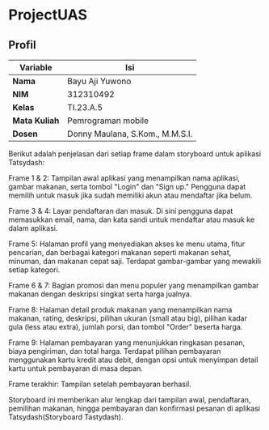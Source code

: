 # ProjectUAS

## Profil
| Variable | Isi |
| -------- | --- |
| **Nama** |Bayu Aji Yuwono|
| **NIM** | 312310492 |
| **Kelas** | TI.23.A.5 |
| **Mata Kuliah** | Pemrograman mobile |
| **Dosen** | Donny Maulana, S.Kom., M.M.S.I. |

Berikut adalah penjelasan dari setiap frame dalam storyboard untuk aplikasi Tatsydash:

Frame 1 & 2: Tampilan awal aplikasi yang menampilkan nama aplikasi, gambar makanan, serta tombol "Login" dan "Sign up." Pengguna dapat memilih untuk masuk jika sudah memiliki akun atau mendaftar jika belum.

Frame 3 & 4: Layar pendaftaran dan masuk. Di sini pengguna dapat memasukkan email, nama, dan kata sandi untuk mendaftar atau masuk ke dalam aplikasi.

Frame 5: Halaman profil yang menyediakan akses ke menu utama, fitur pencarian, dan berbagai kategori makanan seperti makanan sehat, minuman, dan makanan cepat saji. Terdapat gambar-gambar yang mewakili setiap kategori.

Frame 6 & 7: Bagian promosi dan menu populer yang menampilkan gambar makanan dengan deskripsi singkat serta harga jualnya.

Frame 8: Halaman detail produk makanan yang menampilkan nama makanan, rating, deskripsi, pilihan ukuran (small atau big), pilihan kadar gula (less atau extra), jumlah porsi, dan tombol "Order" beserta harga.

Frame 9: Halaman pembayaran yang menunjukkan ringkasan pesanan, biaya pengiriman, dan total harga. Terdapat pilihan pembayaran menggunakan kartu kredit atau debit, dengan opsi untuk menyimpan detail kartu untuk pembayaran di masa depan.

Frame terakhir: Tampilan setelah pembayaran berhasil.

Storyboard ini memberikan alur lengkap dari tampilan awal, pendaftaran, pemilihan makanan, hingga pembayaran dan konfirmasi pesanan di aplikasi Tatsydash​(Storyboard Tastydash).
